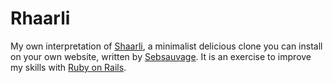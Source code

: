 Rhaarli
=======

My own interpretation of
[Shaarli](http://sebsauvage.net/wiki/doku.php?id=php:shaarli), a minimalist
delicious clone you can install on your own website, written by
[Sebsauvage](http://sebsauvage.net/). It is an exercise to improve my skills
with [Ruby on Rails](http://rubyonrails.org/).
